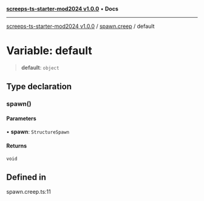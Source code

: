 [**screeps-ts-starter-mod2024 v1.0.0**](../../README.md) • **Docs**

***

[screeps-ts-starter-mod2024 v1.0.0](../../modules.md) / [spawn.creep](../README.md) / default

# Variable: default

> **default**: `object`

## Type declaration

### spawn()

#### Parameters

• **spawn**: `StructureSpawn`

#### Returns

`void`

## Defined in

spawn.creep.ts:11
